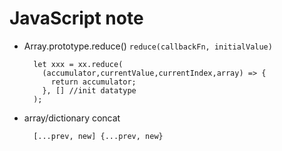# JavaScript note

- Array.prototype.reduce()
      `reduce(callbackFn, initialValue)`

        let xxx = xx.reduce(
          (accumulator,currentValue,currentIndex,array) => {
            return accumulator;
          }, [] //init datatype
        );

- array/dictionary concat

        [...prev, new] {...prev, new}
